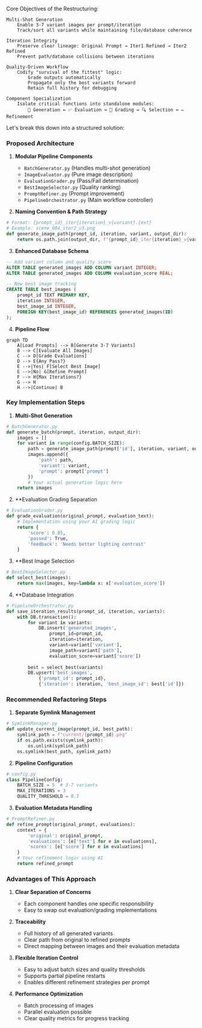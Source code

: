 Core Objectives of the Restructuring:

    Multi-Shot Generation
        Enable 3-7 variant images per prompt/iteration
        Track/sort all variants while maintaining file/database coherence

    Iteration Integrity
        Preserve clear lineage: Original Prompt → Iter1 Refined → Iter2 Refined
        Prevent path/database collisions between iterations

    Quality-Driven Workflow
        Codify "survival of the fittest" logic:
            Grade outputs automatically
            Propagate only the best variants forward
            Retain full history for debugging

    Component Specialization
        Isolate critical functions into standalone modules:
            🎨 Generation ↔ ✅ Evaluation ↔ 📝 Grading ↔ 🔍 Selection ↔ ✏️ Refinement

Let's break this down into a structured solution:

### Proposed Architecture
1. **Modular Pipeline Components**
   - `BatchGenerator.py` (Handles multi-shot generation)
   - `ImageEvaluator.py` (Pure image description)
   - `EvaluationGrader.py` (Pass/Fail determination)
   - `BestImageSelector.py` (Quality ranking)
   - `PromptRefiner.py` (Prompt improvement)
   - `PipelineOrchestrator.py` (Main workflow controller)

2. **Naming Convention & Path Strategy**
```python
# Format: {prompt_id}_iter{iteration}_v{variant}.{ext}
# Example: scene_004_iter2_v3.png
def generate_image_path(prompt_id, iteration, variant, output_dir):
    return os.path.join(output_dir, f"{prompt_id}_iter{iteration}_v{variant}.png")
```

3. **Enhanced Database Schema**
```sql
-- Add variant column and quality score
ALTER TABLE generated_images ADD COLUMN variant INTEGER;
ALTER TABLE generated_images ADD COLUMN evaluation_score REAL;

-- New best image tracking
CREATE TABLE best_images (
    prompt_id TEXT PRIMARY KEY,
    iteration INTEGER,
    best_image_id INTEGER,
    FOREIGN KEY(best_image_id) REFERENCES generated_images(ID)
);
```

4. **Pipeline Flow**
```mermaid
graph TD
    A[Load Prompts] --> B[Generate 3-7 Variants]
    B --> C[Evaluate All Images]
    C --> D[Grade Evaluations]
    D --> E{Any Pass?}
    E -->|Yes| F[Select Best Image]
    E -->|No| G[Refine Prompt]
    F --> H{Max Iterations?}
    G --> H
    H -->|Continue| B
```

### Key Implementation Steps

1. **Multi-Shot Generation**
```python
# BatchGenerator.py
def generate_batch(prompt, iteration, output_dir):
    images = []
    for variant in range(config.BATCH_SIZE):
        path = generate_image_path(prompt['id'], iteration, variant, output_dir)
        images.append({
            'path': path,
            'variant': variant,
            'prompt': prompt['prompt']
        })
        # Your actual generation logic here
    return images
```

2. **Evaluation Grading Separation
```python
# EvaluationGrader.py
def grade_evaluation(original_prompt, evaluation_text):
    # Implementation using your AI grading logic
    return {
        'score': 0.85,
        'passed': True,
        'feedback': 'Needs better lighting contrast'
    }
```

3. **Best Image Selection
```python
# BestImageSelector.py
def select_best(images):
    return max(images, key=lambda x: x['evaluation_score'])
```

4. **Database Integration
```python
# PipelineOrchestrator.py
def save_iteration_results(prompt_id, iteration, variants):
    with DB.transaction():
        for variant in variants:
            DB.insert('generated_images', 
                prompt_id=prompt_id,
                iteration=iteration,
                variant=variant['variant'],
                image_path=variant['path'],
                evaluation_score=variant['score'])
        
        best = select_best(variants)
        DB.upsert('best_images',
            {'prompt_id': prompt_id},
            {'iteration': iteration, 'best_image_id': best['id']})
```

### Recommended Refactoring Steps

1. **Separate Symlink Management**
```python
# SymlinkManager.py
def update_current_image(prompt_id, best_path):
    symlink_path = f"current/{prompt_id}.png"
    if os.path.exists(symlink_path):
        os.unlink(symlink_path)
    os.symlink(best_path, symlink_path)
```

2. **Pipeline Configuration**
```python
# config.py
class PipelineConfig:
    BATCH_SIZE = 5  # 3-7 variants
    MAX_ITERATIONS = 3
    QUALITY_THRESHOLD = 0.7
```

3. **Evaluation Metadata Handling**
```python
# PromptRefiner.py
def refine_prompt(original_prompt, evaluations):
    context = {
        'original': original_prompt,
        'evaluations': [e['text'] for e in evaluations],
        'scores': [e['score'] for e in evaluations]
    }
    # Your refinement logic using AI
    return refined_prompt
```

### Advantages of This Approach

1. **Clear Separation of Concerns**
   - Each component handles one specific responsibility
   - Easy to swap out evaluation/grading implementations

2. **Traceability**
   - Full history of all generated variants
   - Clear path from original to refined prompts
   - Direct mapping between images and their evaluation metadata

3. **Flexible Iteration Control**
   - Easy to adjust batch sizes and quality thresholds
   - Supports partial pipeline restarts
   - Enables different refinement strategies per prompt

4. **Performance Optimization**
   - Batch processing of images
   - Parallel evaluation possible
   - Clear quality metrics for progress tracking